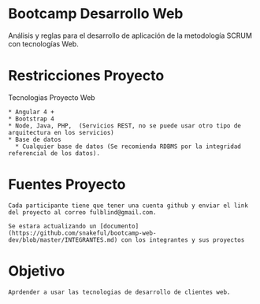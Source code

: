 # Bootcamp Desarrollo Web
Análisis y reglas para el desarrollo de aplicación de la metodología SCRUM con tecnologías Web.

# Restricciones Proyecto
Tecnologias Proyecto Web
```
* Angular 4 +
* Bootstrap 4
* Node, Java, PHP,  (Servicios REST, no se puede usar otro tipo de arquitectura en los servicios)
* Base de datos
  * Cualquier base de datos (Se recomienda RDBMS por la integridad referencial de los datos).
```

# Fuentes Proyecto
```
Cada participante tiene que tener una cuenta github y enviar el link del proyecto al correo fulblind@gmail.com.

Se estara actualizando un [documento](https://github.com/snakeful/bootcamp-web-dev/blob/master/INTEGRANTES.md) con los integrantes y sus proyectos
```

# Objetivo
```
Aprdender a usar las tecnologias de desarrollo de clientes web.
```